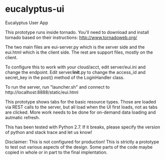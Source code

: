 eucalyptus-ui
=============

Eucalyptus User App

This prototype runs inside tornado. You'll need to download and install tornado based on their instructions: http://www.tornadoweb.org/

The two main files are eui-server.py which is the server side and the eui.html which is the client side. The rest are support files, mostly on the client.

To configure this to work with your cloud/acct, edit server/eui.ini and change the endpoint. Edit server/__init__.py to change the access_id and secret_key in the post() method of the LoginHandler class.

To run the server, run "launcher.sh" and connect to http://localhost:8888/static/eui.html

This prototype shows tabs for the basic resource types. Those are loaded via REST calls to the server, but all load when the UI first loads, not as tabs are clicked. More work needs to be done for on-demand data loading and autmatic refresh.

This has been tested with Python 2.7. If it breaks, please specify the version of python and stack trace and let us know!

Disclaimer: This is not configured for production! This is strictly a prototype to test out various aspects of the design. Some parts of the code maybe copied in whole or in part to the final implentation. 
